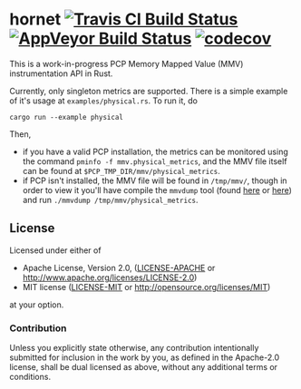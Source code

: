 # hornet [![Travis CI Build Status](https://travis-ci.org/performancecopilot/hornet.svg?branch=master)](https://travis-ci.org/performancecopilot/hornet) [![AppVeyor Build Status](https://ci.appveyor.com/api/projects/status/ccvbo3chne8046vn/branch/master?svg=true)](https://ci.appveyor.com/project/saurvs/hornet-2qtki/branch/master) [![codecov](https://codecov.io/gh/performancecopilot/hornet/branch/master/graph/badge.svg)](https://codecov.io/gh/performancecopilot/hornet)

This is a work-in-progress PCP Memory Mapped Value (MMV) instrumentation API in Rust.

Currently, only singleton metrics are supported. There is a simple example of it's usage at `examples/physical.rs`. To run it, do

```
cargo run --example physical
```

Then,
- if you have a valid PCP installation, the metrics can be monitored using the command `pminfo -f mmv.physical_metrics`, and the MMV file itself can be found at `$PCP_TMP_DIR/mmv/physical_metrics`.
- if PCP isn't installed, the MMV file will be found in `/tmp/mmv/`, though in order to view it you'll have compile the `mmvdump` tool (found [here](https://github.com/performancecopilot/speed/tree/master/mmvdump) or [here](https://github.com/performancecopilot/pcp/blob/master/src/pmdas/mmv/mmvdump.c)) and run `./mmvdump /tmp/mmv/physical_metrics`.

## License

Licensed under either of

 * Apache License, Version 2.0, ([LICENSE-APACHE](LICENSE-APACHE) or http://www.apache.org/licenses/LICENSE-2.0)
 * MIT license ([LICENSE-MIT](LICENSE-MIT) or http://opensource.org/licenses/MIT)

at your option.

### Contribution

Unless you explicitly state otherwise, any contribution intentionally
submitted for inclusion in the work by you, as defined in the Apache-2.0
license, shall be dual licensed as above, without any additional terms or
conditions.

